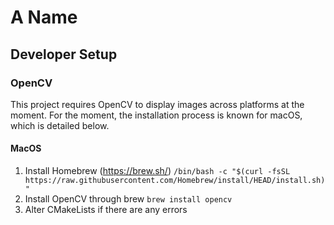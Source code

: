 # A Name

## Developer Setup

### OpenCV

This project requires OpenCV to display images across platforms at the moment. For the moment, the installation process
is known for macOS, which is detailed below.

#### MacOS

1. Install Homebrew (https://brew.sh/) `/bin/bash -c "$(curl -fsSL https://raw.githubusercontent.com/Homebrew/install/HEAD/install.sh)"`
2. Install OpenCV through brew `brew install opencv`
3. Alter CMakeLists if there are any errors